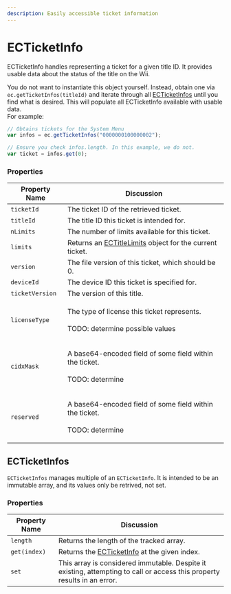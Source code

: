 ```yaml
---
description: Easily accessible ticket information
---
```


# ECTicketInfo

ECTicketInfo handles representing a ticket for a given title ID. It provides usable data about the status of the title on the Wii.

You do not want to instantiate this object yourself. Instead, obtain one via `ec.getTicketInfos(titleId)` and iterate through all [ECTicketInfos](ecticketinfo.md#ecticketinfos) until you find what is desired. This will populate all ECTicketInfo available with usable data.\
For example:

```javascript
// Obtains tickets for the System Menu
var infos = ec.getTicketInfos("0000000100000002");

// Ensure you check infos.length. In this example, we do not.
var ticket = infos.get(0);
```

### Properties

| Property Name   | Discussion                                                                                |
| --------------- | ----------------------------------------------------------------------------------------- |
| `ticketId`      | The ticket ID of the retrieved ticket.                                                    |
| `titleId`       | The title ID this ticket is intended for.                                                 |
| `nLimits`       | The number of limits available for this ticket.                                           |
| `limits`        | Returns an [ECTitleLimits](ectitlelimit.md#ectitlelimits) object for the current ticket.  |
| `version`       | The file version of this ticket, which should be 0.                                       |
| `deviceId`      | The device ID this ticket is specified for.                                               |
| `ticketVersion` | The version of this title.                                                                |
| `licenseType`   | <p>The type of license this ticket represents.<br><br>TODO: determine possible values</p> |
| `cidxMask`      | <p>A base64-encoded field of some field within the ticket.<br><br>TODO: determine</p>     |
| `reserved`      | <p>A base64-encoded field of some field within the ticket.<br><br>TODO: determine</p>     |

## ECTicketInfos

`ECTicketInfos` manages multiple of an `ECTicketInfo`. It is intended to be an immutable array, and its values only be retrived, not set.

### Properties

| Property Name | Discussion                                                                                                               |
| ------------- | ------------------------------------------------------------------------------------------------------------------------ |
| `length`      | Returns the length of the tracked array.                                                                                 |
| `get(index)`  | Returns the [ECTicketInfo](ecticketinfo.md) at the given index.                                                          |
| `set`         | This array is considered immutable. Despite it existing, attempting to call or access this property results in an error. |

